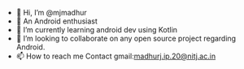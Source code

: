 - 👋 Hi, I’m @mjmadhur
- 🤝  An Android enthusiast
- 🌱 I’m currently learning android dev using Kotlin
- 💞️ I’m looking to collaborate on any open source project regarding Android. 
- 📫 How to reach me Contact gmail:madhurj.ip.20@nitj.ac.in

<!---
mjmadhur/mjmadhur is a ✨ special ✨ repository because its `README.md` (this file) appears on your GitHub profile.
You can click the Preview link to take a look at your changes.
--->
